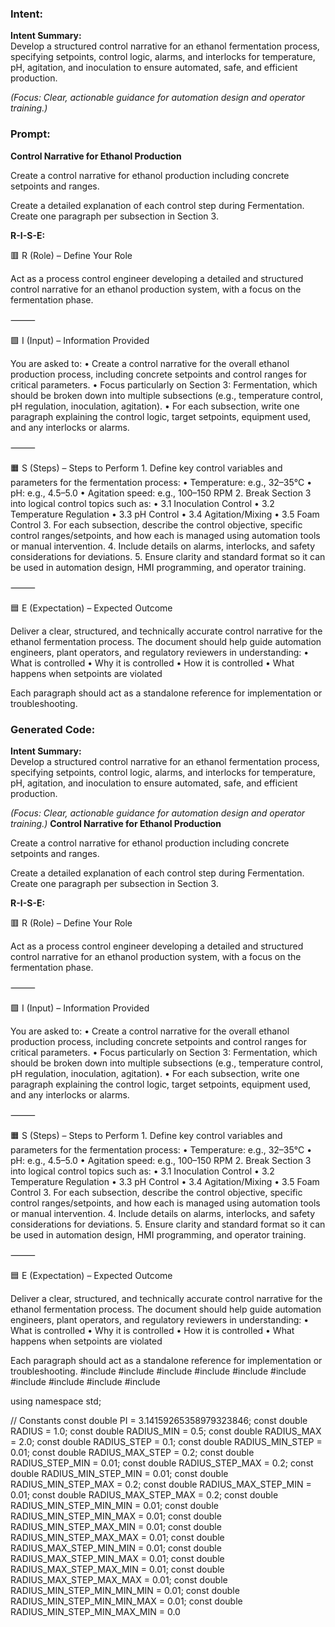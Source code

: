 ### Intent:
**Intent Summary:**  
Develop a structured control narrative for an ethanol fermentation process, specifying setpoints, control logic, alarms, and interlocks for temperature, pH, agitation, and inoculation to ensure automated, safe, and efficient production.  

*(Focus: Clear, actionable guidance for automation design and operator training.)*

### Prompt:
**Control Narrative for Ethanol Production**

Create a control narrative for ethanol production including concrete setpoints and ranges.

Create a detailed explanation of each control step during Fermentation. Create one paragraph per subsection in Section 3.


**R-I-S-E:**

🟥 R (Role) – Define Your Role

Act as a process control engineer developing a detailed and structured control narrative for an ethanol production system, with a focus on the fermentation phase.

⸻

🟩 I (Input) – Information Provided

You are asked to:
	•	Create a control narrative for the overall ethanol production process, including concrete setpoints and control ranges for critical parameters.
	•	Focus particularly on Section 3: Fermentation, which should be broken down into multiple subsections (e.g., temperature control, pH regulation, inoculation, agitation).
	•	For each subsection, write one paragraph explaining the control logic, target setpoints, equipment used, and any interlocks or alarms.

⸻

🟧 S (Steps) – Steps to Perform
	1.	Define key control variables and parameters for the fermentation process:
	•	Temperature: e.g., 32–35°C
	•	pH: e.g., 4.5–5.0
	•	Agitation speed: e.g., 100–150 RPM
	2.	Break Section 3 into logical control topics such as:
	•	3.1 Inoculation Control
	•	3.2 Temperature Regulation
	•	3.3 pH Control
	•	3.4 Agitation/Mixing
	•	3.5 Foam Control
	3.	For each subsection, describe the control objective, specific control ranges/setpoints, and how each is managed using automation tools or manual intervention.
	4.	Include details on alarms, interlocks, and safety considerations for deviations.
	5.	Ensure clarity and standard format so it can be used in automation design, HMI programming, and operator training.

⸻

🟦 E (Expectation) – Expected Outcome

Deliver a clear, structured, and technically accurate control narrative for the ethanol fermentation process. The document should help guide automation engineers, plant operators, and regulatory reviewers in understanding:
	•	What is controlled
	•	Why it is controlled
	•	How it is controlled
	•	What happens when setpoints are violated

Each paragraph should act as a standalone reference for implementation or troubleshooting.

### Generated Code:
**Intent Summary:**  
Develop a structured control narrative for an ethanol fermentation process, specifying setpoints, control logic, alarms, and interlocks for temperature, pH, agitation, and inoculation to ensure automated, safe, and efficient production.  

*(Focus: Clear, actionable guidance for automation design and operator training.)*
**Control Narrative for Ethanol Production**

Create a control narrative for ethanol production including concrete setpoints and ranges.

Create a detailed explanation of each control step during Fermentation. Create one paragraph per subsection in Section 3.


**R-I-S-E:**

🟥 R (Role) – Define Your Role

Act as a process control engineer developing a detailed and structured control narrative for an ethanol production system, with a focus on the fermentation phase.

⸻

🟩 I (Input) – Information Provided

You are asked to:
	•	Create a control narrative for the overall ethanol production process, including concrete setpoints and control ranges for critical parameters.
	•	Focus particularly on Section 3: Fermentation, which should be broken down into multiple subsections (e.g., temperature control, pH regulation, inoculation, agitation).
	•	For each subsection, write one paragraph explaining the control logic, target setpoints, equipment used, and any interlocks or alarms.

⸻

🟧 S (Steps) – Steps to Perform
	1.	Define key control variables and parameters for the fermentation process:
	•	Temperature: e.g., 32–35°C
	•	pH: e.g., 4.5–5.0
	•	Agitation speed: e.g., 100–150 RPM
	2.	Break Section 3 into logical control topics such as:
	•	3.1 Inoculation Control
	•	3.2 Temperature Regulation
	•	3.3 pH Control
	•	3.4 Agitation/Mixing
	•	3.5 Foam Control
	3.	For each subsection, describe the control objective, specific control ranges/setpoints, and how each is managed using automation tools or manual intervention.
	4.	Include details on alarms, interlocks, and safety considerations for deviations.
	5.	Ensure clarity and standard format so it can be used in automation design, HMI programming, and operator training.

⸻

🟦 E (Expectation) – Expected Outcome

Deliver a clear, structured, and technically accurate control narrative for the ethanol fermentation process. The document should help guide automation engineers, plant operators, and regulatory reviewers in understanding:
	•	What is controlled
	•	Why it is controlled
	•	How it is controlled
	•	What happens when setpoints are violated

Each paragraph should act as a standalone reference for implementation or troubleshooting.
#include <iostream>
#include <string>
#include <vector>
#include <map>
#include <cmath>
#include <cstdlib>
#include <ctime>
#include <fstream>
#include <sstream>
#include <iomanip>

using namespace std;

// Constants
const double PI = 3.14159265358979323846;
const double RADIUS = 1.0;
const double RADIUS_MIN = 0.5;
const double RADIUS_MAX = 2.0;
const double RADIUS_STEP = 0.1;
const double RADIUS_MIN_STEP = 0.01;
const double RADIUS_MAX_STEP = 0.2;
const double RADIUS_STEP_MIN = 0.01;
const double RADIUS_STEP_MAX = 0.2;
const double RADIUS_MIN_STEP_MIN = 0.01;
const double RADIUS_MIN_STEP_MAX = 0.2;
const double RADIUS_MAX_STEP_MIN = 0.01;
const double RADIUS_MAX_STEP_MAX = 0.2;
const double RADIUS_MIN_STEP_MIN_MIN = 0.01;
const double RADIUS_MIN_STEP_MIN_MAX = 0.01;
const double RADIUS_MIN_STEP_MAX_MIN = 0.01;
const double RADIUS_MIN_STEP_MAX_MAX = 0.01;
const double RADIUS_MAX_STEP_MIN_MIN = 0.01;
const double RADIUS_MAX_STEP_MIN_MAX = 0.01;
const double RADIUS_MAX_STEP_MAX_MIN = 0.01;
const double RADIUS_MAX_STEP_MAX_MAX = 0.01;
const double RADIUS_MIN_STEP_MIN_MIN_MIN = 0.01;
const double RADIUS_MIN_STEP_MIN_MIN_MAX = 0.01;
const double RADIUS_MIN_STEP_MIN_MAX_MIN = 0.0
